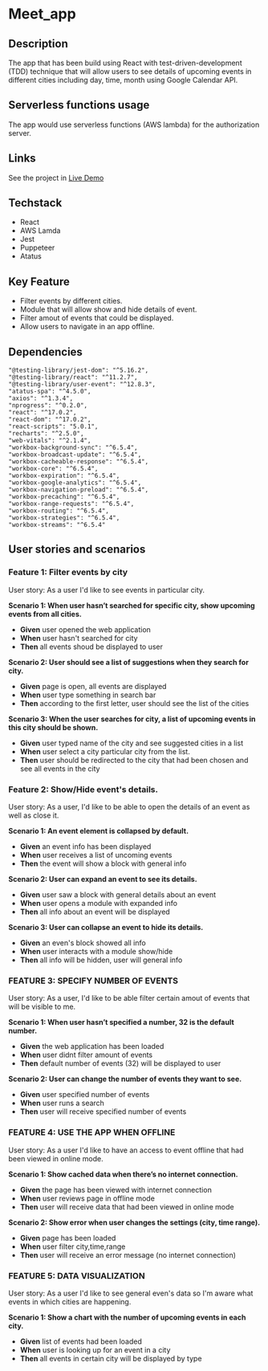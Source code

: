 # Meet_app

## Description 

The app that has been build using React with test-driven-development (TDD) technique that will allow users to see details of upcoming events in different cities including day, time, month using Google Calendar API.

## Serverless functions usage
The app would use serverless functions (AWS lambda) for the authorization server.

## Links
See the project in [Live Demo](https://nick-vns.github.io/meet/)

## Techstack
+ React
+ AWS Lamda 
+ Jest
+ Puppeteer 
+ Atatus

## Key Feature 
+ Filter events by different cities.
+ Module that will allow show and hide details of event.
+ Filter amout of events that could be displayed.
+ Allow users to navigate in an app offline.

## Dependencies 
    "@testing-library/jest-dom": "^5.16.2",
    "@testing-library/react": "^11.2.7",
    "@testing-library/user-event": "^12.8.3",
    "atatus-spa": "^4.5.0",
    "axios": "^1.3.4",
    "nprogress": "^0.2.0",
    "react": "^17.0.2",
    "react-dom": "^17.0.2",
    "react-scripts": "5.0.1",
    "recharts": "^2.5.0",
    "web-vitals": "^2.1.4",
    "workbox-background-sync": "^6.5.4",
    "workbox-broadcast-update": "^6.5.4",
    "workbox-cacheable-response": "^6.5.4",
    "workbox-core": "^6.5.4",
    "workbox-expiration": "^6.5.4",
    "workbox-google-analytics": "^6.5.4",
    "workbox-navigation-preload": "^6.5.4",
    "workbox-precaching": "^6.5.4",
    "workbox-range-requests": "^6.5.4",
    "workbox-routing": "^6.5.4",
    "workbox-strategies": "^6.5.4",
    "workbox-streams": "^6.5.4"

## User stories and scenarios 
### Feature 1: Filter events by city
User story: As a user I'd like to see events in particular city.

**Scenario 1: When user hasn’t searched for specific city, show upcoming events from all cities.**
+ **Given** user opened the web application 
+ **When** user hasn't searched for city
+ **Then** all events shoud be displayed to user

**Scenario 2: User should see a list of suggestions when they search for city.**
+ **Given** page is open, all events are displayed
+ **When** user type something in search bar
+ **Then** according to the first letter, user should see the list of the cities

**Scenario 3: When the user searches for city, a list of upcoming events in this city should be shown.**
+ **Given** user typed name of the city and see suggested cities in a list
+ **When** user select a city particular city from the list.
+ **Then** user should be redirected to the city that had been chosen and see all events in the city

### Feature 2: Show/Hide event's details.
User story: As a user, I'd like to be able to open the details of an event as well as close it.

**Scenario 1: An event element is collapsed by default.**
+ **Given** an event info has been displayed
+ **When** user receives a list of uncoming events
+ **Then** the event will show a block with general info

**Scenario 2: User can expand an event to see its details.**
+ **Given** user saw a block with general details about an event
+ **When** user opens a module with expanded info
+ **Then** all info about an event will be displayed 

**Scenario 3: User can collapse an event to hide its details.**
+ **Given** an even's block showed all info 
+ **When** user interacts with a module show/hide
+ **Then** all info will be hidden, user will general info

### FEATURE 3: SPECIFY NUMBER OF EVENTS
User story: As a user, I'd like to be able filter certain amout of events that will be visible to me.

**Scenario 1: When user hasn’t specified a number, 32 is the default number.**
+ **Given** the web application has been loaded
+ **When** user didnt filter amount of events
+ **Then** default number of events (32) will be displayed to user

**Scenario 2: User can change the number of events they want to see.**
+ **Given** user specified number of events
+ **When** user runs a search 
+ **Then** user will receive specified number of events

### FEATURE 4: USE THE APP WHEN OFFLINE
User story: As a user I'd like to have an access to event offline that had been viewed in online mode.

**Scenario 1: Show cached data when there’s no internet connection.**
+ **Given** the page has been viewed with internet connection
+ **When** user reviews page in offline mode
+ **Then** user will receive data that had been viewed in online mode

**Scenario 2: Show error when user changes the settings (city, time range).**
+ **Given** page has been loaded
+ **When** user filter city,time,range
+ **Then** user will receive an error message (no internet connection)

### FEATURE 5: DATA VISUALIZATION
User story: As a user I'd like to see general even's data so I'm aware what events in which cities are happening.

**Scenario 1: Show a chart with the number of upcoming events in each city.**
+ **Given** list of events had been loaded
+ **When** user is looking up for an event in a city
+ **Then** all events in certain city will be displayed by type

